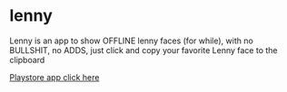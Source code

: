 # lenny

Lenny is an app to show OFFLINE lenny faces (for while), with no BULLSHIT, no ADDS, just click and copy your favorite Lenny face to the clipboard

[Playstore app click here](https://play.google.com/store/apps/details?id=com.gihub.leonardoxh.lenny)
